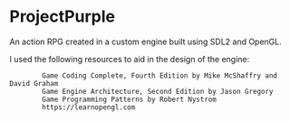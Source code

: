 # ProjectPurple
An action RPG created in a custom engine built using SDL2 and OpenGL.

I used the following resources to aid in the design of the engine:

			Game Coding Complete, Fourth Edition by Mike McShaffry and David Graham
			Game Engine Architecture, Second Edition by Jason Gregory
			Game Programming Patterns by Robert Nystrom
			https://learnopengl.com
